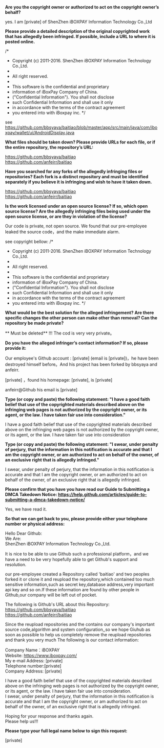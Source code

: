 **Are you the copyright owner or authorized to act on the copyright owner’s behalf?**

yes. I am [private] of ShenZhen iBOXPAY Information Technology Co.,Ltd

**Please provide a detailed description of the original copyrighted work that has allegedly been infringed. If possible, include a URL to where it is posted online.**

/* 
* Copyright (c) 2011-2016. ShenZhen iBOXPAY Information Technology Co.,Ltd. 
* 
* All right reserved. 
* 
* This software is the confidential and proprietary 
* information of iBoxPay Company of China. 
* ("Confidential Information"). You shall not disclose 
* such Confidential Information and shall use it only 
* in accordance with the terms of the contract agreement 
* you entered into with iBoxpay inc. 
*/

see https://github.com/bbsyaya/baitiao/blob/master/app/src/main/java/com/iboxpay/wallet/ui/AndroidDisplay.java

**What files should be taken down? Please provide URLs for each file, or if the entire repository, the repository’s URL:**

https://github.com/bbsyaya/baitiao   
https://github.com/anfeirr/baitiao

**Have you searched for any forks of the allegedly infringing files or repositories? Each fork is a distinct repository and must be identified separately if you believe it is infringing and wish to have it taken down.**

https://github.com/bbsyaya/baitiao   
https://github.com/anfeirr/baitiao

**Is the work licensed under an open source license? If so, which open source license? Are the allegedly infringing files being used under the open source license, or are they in violation of the license?**

Our code is private, not open source. We found that our pre-employee leaked the source code，and the make immediate alarm.

see copyright bellow: 
/* 
* Copyright (c) 2011-2016. ShenZhen iBOXPAY Information Technology Co.,Ltd. 
* 
* All right reserved. 
* 
* This software is the confidential and proprietary 
* information of iBoxPay Company of China. 
* ("Confidential Information"). You shall not disclose 
* such Confidential Information and shall use it only 
* in accordance with the terms of the contract agreement 
* you entered into with iBoxpay inc. 
*/

**What would be the best solution for the alleged infringement? Are there specific changes the other person can make other than removal? Can the repository be made private?**

** Must be deleted** !!! The cod is very very private。

**Do you have the alleged infringer’s contact information? If so, please provide it:**

Our employee's Github account : [private] (email is [private])，he have been destroyed himself before。And his project has been forked by bbsyaya and anfeirr.

[private] ，found his homepage: [private], is [private]

anfeirr@Github his email is [private]

**Type (or copy and paste) the following statement: "I have a good faith belief that use of the copyrighted materials described above on the infringing web pages is not authorized by the copyright owner, or its agent, or the law. I have taken fair use into consideration."**

I have a good faith belief that use of the copyrighted materials described above on the infringing web pages is not authorized by the copyright owner, or its agent, or the law. I have taken fair use into consideration

**Type (or copy and paste) the following statement: "I swear, under penalty of perjury, that the information in this notification is accurate and that I am the copyright owner, or am authorized to act on behalf of the owner, of an exclusive right that is allegedly infringed."**

I swear, under penalty of perjury, that the information in this notification is accurate and that I am the copyright owner, or am authorized to act on behalf of the owner, of an exclusive right that is allegedly infringed.

**Please confirm that you have you have read our Guide to Submitting a DMCA Takedown Notice: https://help.github.com/articles/guide-to-submitting-a-dmca-takedown-notice/**

Yes, we have read it.

**So that we can get back to you, please provide either your telephone number or physical address:**

Hello Dear Github:   
We Are:   
ShenZhen iBOXPAY Information Technology Co.,Ltd.

It is nice to be able to use Github such a professional platform，and we have a need to be very hopefully able to get Github's support and resolution.

our pre-employee created a Repository called 'baitiao' and two peoples forked it or clone it and reupload the repository,which contained too much sensitive information,such as secret key,database address,very important api key and so on.If these information are found by other people in Github,our company will be left out of pocket.

The following is Github's URL about this Repository:   
https://github.com/bbsyaya/baitiao   
https://github.com/anfeirr/baitiao

Since the reupload repositories and the contains our company's important source code,algorithm and system configuration,,so we hope Giuhub as soon as possible to help us completely remove the reupload repositories and thank you very much 
The following is our contact information:

Company Name：iBOXPAY   
Website: https://www.iboxpay.com/   
My e-mail Address: [private]  
Telephone number:[private]  
Company Address: [private]

I have a good faith belief that use of the copyrighted materials described above on the infringing web pages is not authorized by the copyright owner, or its agent, or the law. I have taken fair use into consideration.   
I swear, under penalty of perjury, that the information in this notification is accurate and that I am the copyright owner, or am authorized to act on behalf of the owner, of an exclusive right that is allegedly infringed.

Hoping for your response and thanks again.   
Please help us!!!

**Please type your full legal name below to sign this request:** 

[private]
